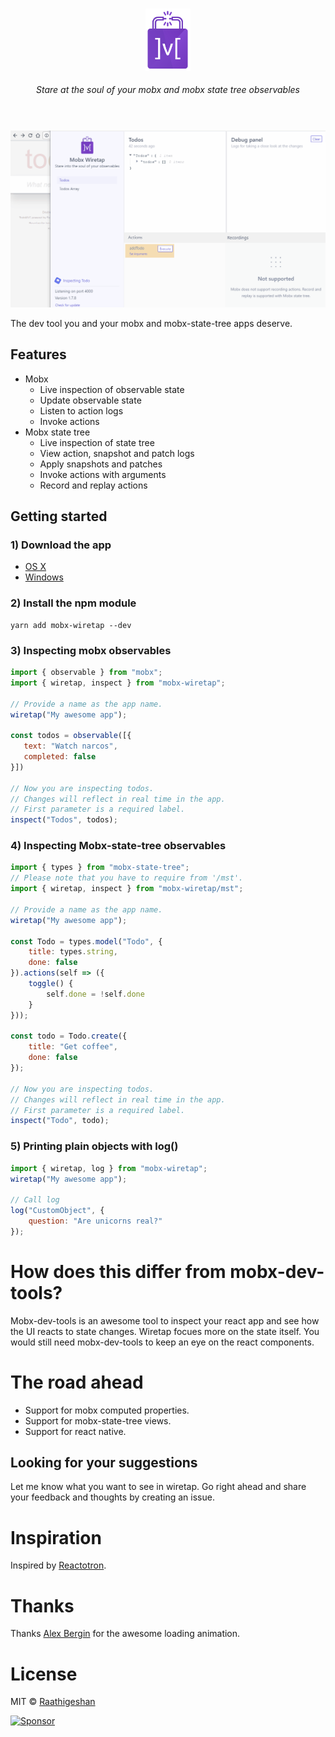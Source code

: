 <h1 align="center">
  <img src="./docs/wiretap.png" alt="Wiretap" height="100">
    <h6 align="center" style="margin-top: -5px; margin-bottom: 42px;">Stare at the soul of your mobx and mobx state tree observables</h6>
   <img src="./docs/wiretap.gif" alt="Wiretap" style="margin-top: 15px">
</h1>

The dev tool you and your mobx and mobx-state-tree apps deserve.

## Features
- Mobx
  - Live inspection of observable state
  - Update observable state
  - Listen to action logs
  - Invoke actions
- Mobx state tree
  - Live inspection of state tree
  - View action, snapshot and patch logs
  - Apply snapshots and patches
  - Invoke actions with arguments
  - Record and replay actions

## Getting started

### 1) Download the app
- [OS X]()
- [Windows]()

### 2) Install the npm module
```
yarn add mobx-wiretap --dev
```

### 3) Inspecting mobx observables
```javascript
import { observable } from "mobx";
import { wiretap, inspect } from "mobx-wiretap";

// Provide a name as the app name.
wiretap("My awesome app");

const todos = observable([{
   text: "Watch narcos",
   completed: false
}])

// Now you are inspecting todos.
// Changes will reflect in real time in the app.
// First parameter is a required label.
inspect("Todos", todos);
```

### 4) Inspecting Mobx-state-tree observables
```javascript
import { types } from "mobx-state-tree";
// Please note that you have to require from '/mst'.
import { wiretap, inspect } from "mobx-wiretap/mst";

// Provide a name as the app name.
wiretap("My awesome app");

const Todo = types.model("Todo", {
    title: types.string,
    done: false
}).actions(self => ({
    toggle() {
        self.done = !self.done
    }
}));

const todo = Todo.create({
    title: "Get coffee",
    done: false
});

// Now you are inspecting todos.
// Changes will reflect in real time in the app.
// First parameter is a required label.
inspect("Todo", todo);
```

### 5) Printing plain objects with log()
```javascript
import { wiretap, log } from "mobx-wiretap";
wiretap("My awesome app");

// Call log
log("CustomObject", {
    question: "Are unicorns real?"
});
```

# How does this differ from mobx-dev-tools?
Mobx-dev-tools is an awesome tool to inspect your react app and see how the UI reacts to state changes. Wiretap focues more on the state itself. You would still need mobx-dev-tools to keep an eye on the react components.

# The road ahead
 - Support for mobx computed properties.
 - Support for mobx-state-tree views.
 - Support for react native.

 ## Looking for your suggestions
 Let me know what you want to see in wiretap. Go right ahead and share your feedback and thoughts by creating an issue.

# Inspiration
Inspired by [Reactotron](https://github.com/infinitered/reactotron).

# Thanks
Thanks [Alex Bergin](https://codepen.io/abergin/pen/XpwRpE)  for the awesome loading animation.

# License
MIT © [Raathigeshan](https://twitter.com/Raathigeshan)

<a target='_blank' rel='nofollow' href='https://app.codesponsor.io/link/2VtFmV65B5vo13VnsCfGqKU8/Raathigesh/wiretap'>
  <img alt='Sponsor' width='888' height='68' src='https://app.codesponsor.io/embed/2VtFmV65B5vo13VnsCfGqKU8/Raathigesh/wiretap.svg' />
</a>

